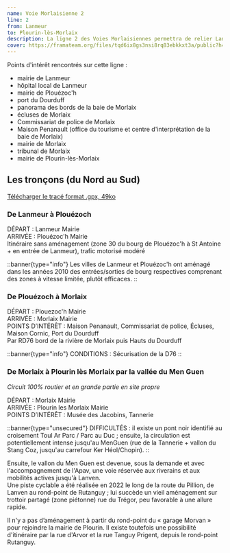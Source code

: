 ```yaml
---
name: Voie Morlaisienne 2
line: 2
from: Lanmeur
to: Plourin-lès-Morlaix
description: La ligne 2 des Voies Morlaisiennes permettra de relier Lanmeur et Plouézoc'h à Plourin-lès-Morlaix en passant par les bords de la rivière, en traversant Morlaix, et en empruntant la vallée du Men Guen et la piste cyclable du Pillion, ce qui en fait l'un des itinéraires les plus sécurisés en 2025.
cover: https://framateam.org/files/tqd6ix8gs3nsi8rq83ebkkxt3a/public?h=8E-Pm0uP8m2OR-XBXkw7-f-uf4kgfVQOwMSo8fk-KNY
---
```


Points d'intérêt rencontrés sur cette ligne :
 - mairie de Lanmeur
 - hôpital local de Lanmeur
 - mairie de Plouézoc'h
 - port du Dourduff
 - panorama des bords de la baie de Morlaix
 - écluses de Morlaix
 - Commissariat de police de Morlaix
 - Maison Penanault (office du tourisme et centre d'interprétation de la baie de Morlaix)
 - mairie de Morlaix
 - tribunal de Morlaix
 - mairie de Plourin-lès-Morlaix


## Les tronçons (du Nord au Sud)

[Télécharger le tracé format .gpx, 49ko](https://framateam.org/files/831socseo3d9fpbo1ddkc9e35e/public?h=CfsI10125V6ZWlCw7O1qFZphITLlrKkb3hZrgTNx1ck)


### De Lanmeur à Plouézoch

DÉPART : Lanmeur Mairie\
ARRIVÉE : Plouézoc'h Mairie\
Itinéraire sans aménagement (zone 30 du bourg de Plouézoc'h à St Antoine + en entrée de Lanmeur), trafic motorisé modéré

::banner{type="info"}
Les villes de Lanmeur et Plouézoc'h ont aménagé dans les années 2010 des entrées/sorties de bourg respectives comprenant des zones à vitesse limitée, plutôt efficaces.
::

### De Plouézoch à Morlaix

DÉPART : Plouezoc'h Mairie\
ARRIVÉE : Morlaix Mairie\
POINTS D’INTÉRÊT : Maison Penanault, Commissariat de police, Écluses, Maison Cornic, Port du Dourduff\
Par RD76 bord de la rivière de Morlaix puis Hauts du Dourduff

::banner{type="info"}
CONDITIONS : Sécurisation de la D76
::


### De Morlaix à Plourin lès Morlaix par la vallée du Men Guen

*Circuit 100% routier et en grande partie en site propre*

DÉPART : Morlaix Mairie\
ARRIVÉE : Plourin les Morlaix Mairie\
POINTS D’INTÉRÊT : Musée des Jacobins, Tannerie

::banner{type="unsecured"}
DIFFICULTÉS : il existe un pont noir identifié au croisement Toul Ar Parc / Parc au Duc ; ensuite, la circulation est potentiellement intense jusqu'au MenGuen (rue de la Tannerie + vallon du Stang Coz, jusqu'au carrefour Ker Héol/Chopin).
::

Ensuite, le vallon du Men Guen est devenue, sous la demande et avec l'accompagnement de l'Apav, une voie réservée aux riverains et aux mobilités actives jusqu'à Lanven.\
Une piste cyclable a été réalisée en 2022 le long de la route du Pillion, de Lanven au rond-point de Rutanguy ; lui succède un vieil aménagement sur trottoir partagé (zone piétonne) rue du Trégor, peu favorable à une allure rapide.

Il n'y a pas d’aménagement à partir du rond-point du « garage Morvan » pour rejoindre la mairie de Plourin. Il existe toutefois une possibilité d'itinéraire par la rue d'Arvor et la rue Tanguy Prigent, depuis le rond-point Rutanguy.